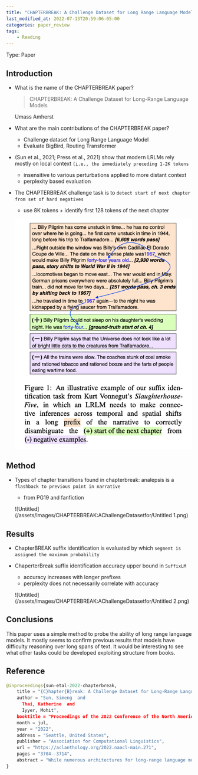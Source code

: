 ```yaml
---
title: "CHAPTERBREAK: A Challenge Dataset for Long Range Language Models"
last_modified_at: 2022-07-13T20:59:06-05:00
categories: paper_review
tags:
    - Reading
---
```

Type: Paper

## Introduction

- What is the name of the CHAPTERBREAK paper?
    
    > CHAPTERBREAK: A Challenge Dataset for
    Long-Range Language Models
    > 
    
    Umass Amherst
    
- What are the main contributions of the CHAPTERBREAK paper?
    - Challenge dataset for Long Range Language Model
    - Evaluate BigBird, Routing Transformer
- (Sun et al., 2021; Press et al., 2021) show
that modern LRLMs rely mostly on local context
`(i.e., the immediately preceding 1-2K tokens`
    - insensitive to various perturbations applied to
    more distant context
    - perplexity based evaluation
    
- The CHAPTERBREAK challenge task is to `detect start of next chapter from set of hard negatives`
    - use 8K tokens + identify first 128 tokens of the next chapter
    
    ![Untitled](/assets/images/CHAPTERBREAK:AChallengeDatasetfor/Untitled.png)
    

## Method

- Types of chapter transitions found in chapterbreak: analepsis is a `flashback to previous point in narrative`
    - from PG19 and fanfiction
    
    ![Untitled](/assets/images/CHAPTERBREAK:AChallengeDatasetfor/Untitled 1.png)
    

## Results

- ChapterBREAK suffix identification is evaluated by which `segment is assigned the maximum probability`
- ChaperterBreak suffix identification accuracy upper bound in `SuffixLM`
    - accuracy increases with longer prefixes
    - perplexity does not necessarily correlate with accuracy
    
    ![Untitled](/assets/images/CHAPTERBREAK:AChallengeDatasetfor/Untitled 2.png)
    

## Conclusions

This paper uses a simple method to probe the ability of long range language models. It mostly seems to confirm previous results that models have difficulty reasoning over long spans of text. It would be interesting to see what other tasks could be developed exploiting structure from books.

## Reference

```python
@inproceedings{sun-etal-2022-chapterbreak,
    title = "{C}hapter{B}reak: A Challenge Dataset for Long-Range Language Models",
    author = "Sun, Simeng  and
      Thai, Katherine  and
      Iyyer, Mohit",
    booktitle = "Proceedings of the 2022 Conference of the North American Chapter of the Association for Computational Linguistics: Human Language Technologies",
    month = jul,
    year = "2022",
    address = "Seattle, United States",
    publisher = "Association for Computational Linguistics",
    url = "https://aclanthology.org/2022.naacl-main.271",
    pages = "3704--3714",
    abstract = "While numerous architectures for long-range language models (LRLMs) have recently been proposed, a meaningful evaluation of their discourse-level language understanding capabilities has not yet followed. To this end, we introduce ChapterBreak, a challenge dataset that provides an LRLM with a long segment from a narrative that ends at a chapter boundary and asks it to distinguish the beginning of the ground-truth next chapter from a set of negative segments sampled from the same narrative. A fine-grained human annotation reveals that our dataset contains many complex types of chapter transitions (e.g., parallel narratives, cliffhanger endings) that require processing global context to comprehend. Experiments on ChapterBreak show that existing LRLMs fail to effectively leverage long-range context, substantially underperforming a segment-level model trained directly for this task. We publicly release our ChapterBreak dataset to spur more principled future research into LRLMs.",
}
```